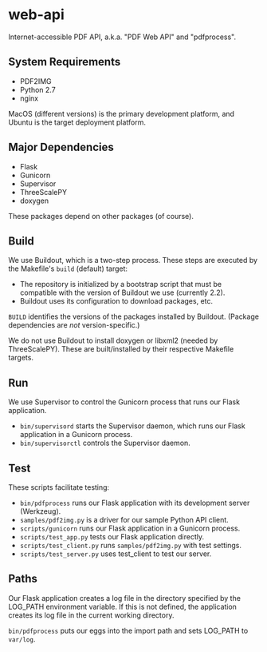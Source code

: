 # web-api

Internet-accessible PDF API, a.k.a. "PDF Web API" and "pdfprocess".

## System Requirements

* PDF2IMG
* Python 2.7
* nginx

MacOS (different versions) is the primary development platform, and Ubuntu is the target deployment platform.

## Major Dependencies

* Flask
* Gunicorn
* Supervisor
* ThreeScalePY
* doxygen

These packages depend on other packages (of course).

## Build

We use Buildout, which is a two-step process. These steps are executed by the Makefile's `build` (default) target:

* The repository is initialized by a bootstrap script that must be compatible with the version of Buildout we use (currently 2.2).
* Buildout uses its configuration to download packages, etc.

`BUILD` identifies the versions of the packages installed by Buildout. (Package dependencies are *not* version-specific.)

We do not use Buildout to install doxygen or libxml2 (needed by ThreeScalePY). These are built/installed by their respective Makefile targets.

## Run

We use Supervisor to control the Gunicorn process that runs our Flask application.

* `bin/supervisord` starts the Supervisor daemon, which runs our Flask application in a Gunicorn process.
* `bin/supervisorctl` controls the Supervisor daemon.

## Test

These scripts facilitate testing:

* `bin/pdfprocess` runs our Flask application with its development server (Werkzeug).
* `samples/pdf2img.py` is a driver for our sample Python API client.
* `scripts/gunicorn` runs our Flask application in a Gunicorn process.
* `scripts/test_app.py` tests our Flask application directly.
* `scripts/test_client.py` runs `samples/pdf2img.py` with test settings.
* `scripts/test_server.py` uses test_client to test our server.

## Paths

Our Flask application creates a log file in the directory specified by the LOG_PATH environment variable. If this is not defined, the application creates its log file in the current working directory.

`bin/pdfprocess` puts our eggs into the import path and sets LOG_PATH to `var/log`.

